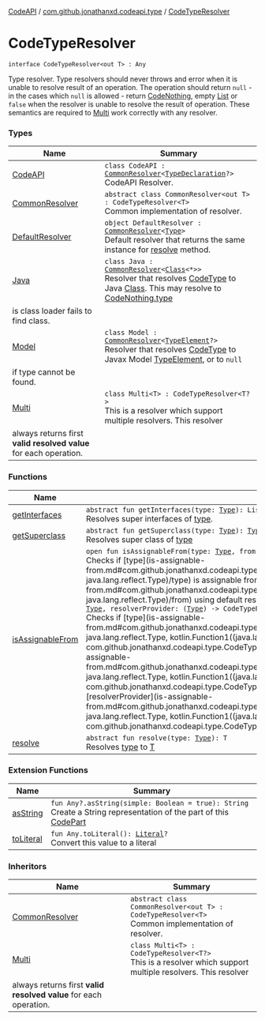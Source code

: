 [CodeAPI](../../index.md) / [com.github.jonathanxd.codeapi.type](../index.md) / [CodeTypeResolver](.)

# CodeTypeResolver

`interface CodeTypeResolver<out T> : Any`

Type resolver. Type resolvers should never throws and error when it is unable to resolve
result of an operation. The operation should return `null` - in the cases which `null` is allowed -
return [CodeNothing](../../com.github.jonathanxd.codeapi.common/-code-nothing.md), empty [List](#) or `false` when the resolver is unable to resolve the result of
operation. These semantics are required to [Multi](-multi/index.md) work correctly with any resolver.

### Types

| Name | Summary |
|---|---|
| [CodeAPI](-code-a-p-i/index.md) | `class CodeAPI : `[`CommonResolver`](-common-resolver/index.md)`<`[`TypeDeclaration`](../../com.github.jonathanxd.codeapi.base/-type-declaration/index.md)`?>`<br>CodeAPI Resolver. |
| [CommonResolver](-common-resolver/index.md) | `abstract class CommonResolver<out T> : CodeTypeResolver<T>`<br>Common implementation of resolver. |
| [DefaultResolver](-default-resolver/index.md) | `object DefaultResolver : `[`CommonResolver`](-common-resolver/index.md)`<`[`Type`](http://docs.oracle.com/javase/6/docs/api/java/lang/reflect/Type.html)`>`<br>Default resolver that returns the same instance for [resolve](-default-resolver/resolve.md) method. |
| [Java](-java/index.md) | `class Java : `[`CommonResolver`](-common-resolver/index.md)`<`[`Class`](http://docs.oracle.com/javase/6/docs/api/java/lang/Class.html)`<*>>`<br>Resolver that resolves [CodeType](../-code-type/index.md) to Java [Class](http://docs.oracle.com/javase/6/docs/api/java/lang/Class.html). This may resolve to [CodeNothing.type](#)
is class loader fails to find class. |
| [Model](-model/index.md) | `class Model : `[`CommonResolver`](-common-resolver/index.md)`<`[`TypeElement`](http://docs.oracle.com/javase/6/docs/api/javax/lang/model/element/TypeElement.html)`?>`<br>Resolver that resolves [CodeType](../-code-type/index.md) to Javax Model [TypeElement](http://docs.oracle.com/javase/6/docs/api/javax/lang/model/element/TypeElement.html), or to `null`
if type cannot be found. |
| [Multi](-multi/index.md) | `class Multi<T> : CodeTypeResolver<T?>`<br>This is a resolver which support multiple resolvers. This resolver
always returns first **valid resolved value** for each operation. |

### Functions

| Name | Summary |
|---|---|
| [getInterfaces](get-interfaces.md) | `abstract fun getInterfaces(type: `[`Type`](http://docs.oracle.com/javase/6/docs/api/java/lang/reflect/Type.html)`): List<`[`Type`](http://docs.oracle.com/javase/6/docs/api/java/lang/reflect/Type.html)`>`<br>Resolves super interfaces of [type](get-interfaces.md#com.github.jonathanxd.codeapi.type.CodeTypeResolver$getInterfaces(java.lang.reflect.Type)/type). |
| [getSuperclass](get-superclass.md) | `abstract fun getSuperclass(type: `[`Type`](http://docs.oracle.com/javase/6/docs/api/java/lang/reflect/Type.html)`): `[`Type`](http://docs.oracle.com/javase/6/docs/api/java/lang/reflect/Type.html)`?`<br>Resolves super class of [type](get-superclass.md#com.github.jonathanxd.codeapi.type.CodeTypeResolver$getSuperclass(java.lang.reflect.Type)/type) |
| [isAssignableFrom](is-assignable-from.md) | `open fun isAssignableFrom(type: `[`Type`](http://docs.oracle.com/javase/6/docs/api/java/lang/reflect/Type.html)`, from: `[`Type`](http://docs.oracle.com/javase/6/docs/api/java/lang/reflect/Type.html)`): Boolean`<br>Checks if [type](is-assignable-from.md#com.github.jonathanxd.codeapi.type.CodeTypeResolver$isAssignableFrom(java.lang.reflect.Type, java.lang.reflect.Type)/type) is assignable from [from](is-assignable-from.md#com.github.jonathanxd.codeapi.type.CodeTypeResolver$isAssignableFrom(java.lang.reflect.Type, java.lang.reflect.Type)/from) using default resolvers.`abstract fun isAssignableFrom(type: `[`Type`](http://docs.oracle.com/javase/6/docs/api/java/lang/reflect/Type.html)`, from: `[`Type`](http://docs.oracle.com/javase/6/docs/api/java/lang/reflect/Type.html)`, resolverProvider: (`[`Type`](http://docs.oracle.com/javase/6/docs/api/java/lang/reflect/Type.html)`) -> CodeTypeResolver<*>): Boolean`<br>Checks if [type](is-assignable-from.md#com.github.jonathanxd.codeapi.type.CodeTypeResolver$isAssignableFrom(java.lang.reflect.Type, java.lang.reflect.Type, kotlin.Function1((java.lang.reflect.Type, com.github.jonathanxd.codeapi.type.CodeTypeResolver((kotlin.Any)))))/type) is assignable [from](is-assignable-from.md#com.github.jonathanxd.codeapi.type.CodeTypeResolver$isAssignableFrom(java.lang.reflect.Type, java.lang.reflect.Type, kotlin.Function1((java.lang.reflect.Type, com.github.jonathanxd.codeapi.type.CodeTypeResolver((kotlin.Any)))))/from) using resolvers provided by [resolverProvider](is-assignable-from.md#com.github.jonathanxd.codeapi.type.CodeTypeResolver$isAssignableFrom(java.lang.reflect.Type, java.lang.reflect.Type, kotlin.Function1((java.lang.reflect.Type, com.github.jonathanxd.codeapi.type.CodeTypeResolver((kotlin.Any)))))/resolverProvider) |
| [resolve](resolve.md) | `abstract fun resolve(type: `[`Type`](http://docs.oracle.com/javase/6/docs/api/java/lang/reflect/Type.html)`): T`<br>Resolves [type](resolve.md#com.github.jonathanxd.codeapi.type.CodeTypeResolver$resolve(java.lang.reflect.Type)/type) to [T](#) |

### Extension Functions

| Name | Summary |
|---|---|
| [asString](../../com.github.jonathanxd.codeapi.util/kotlin.-any/as-string.md) | `fun Any?.asString(simple: Boolean = true): String`<br>Create a String representation of the part of this [CodePart](../../com.github.jonathanxd.codeapi/-code-part/index.md) |
| [toLiteral](../../com.github.jonathanxd.codeapi.util.conversion/kotlin.-any/to-literal.md) | `fun Any.toLiteral(): `[`Literal`](../../com.github.jonathanxd.codeapi.literal/-literal/index.md)`?`<br>Convert this value to a literal |

### Inheritors

| Name | Summary |
|---|---|
| [CommonResolver](-common-resolver/index.md) | `abstract class CommonResolver<out T> : CodeTypeResolver<T>`<br>Common implementation of resolver. |
| [Multi](-multi/index.md) | `class Multi<T> : CodeTypeResolver<T?>`<br>This is a resolver which support multiple resolvers. This resolver
always returns first **valid resolved value** for each operation. |
